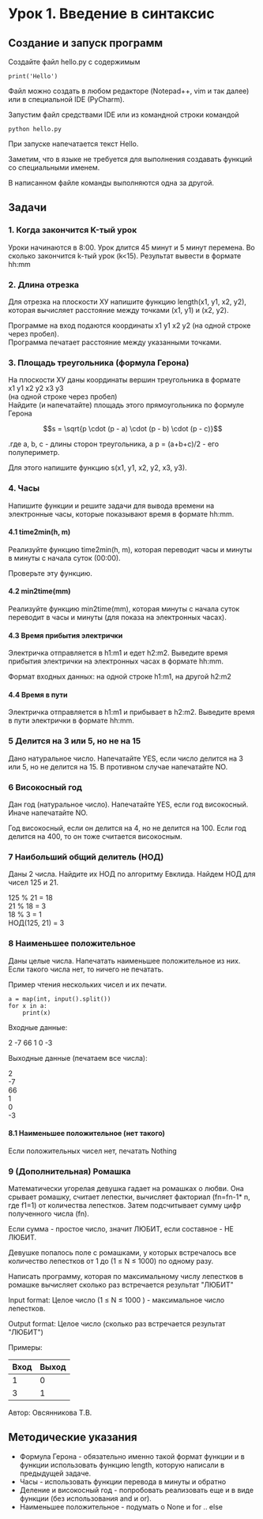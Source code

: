 # Урок 1. Введение в синтаксис

## Создание и запуск программ

Создайте файл hello.py с содержимым

```
print('Hello')
```

Файл можно создать в любом редакторе \(Notepad++, vim и так далее\) или в специальной IDE \(PyCharm\).

Запустим файл средствами IDE или из командной строки командой

```
python hello.py
```

При запуске напечатается текст Hello.

Заметим, что в языке не требуется для выполнения создавать функций со специальными именем.

В написанном файле команды выполняются одна за другой.



## Задачи

### 1. Когда закончится K-тый урок

Уроки начинаются в 8:00. Урок длится 45 минут и 5 минут перемена. Во сколько закончится k-тый урок \(k&lt;15\). Результат вывести в формате hh:mm

### 2. Длина отрезка

Для отрезка на плоскости ХУ напишите функцию length\(x1, y1, x2, y2\), которая вычисляет расстояние между точками \(x1, y1\) и \(x2, y2\).

Программе на вход подаются координаты x1 y1 x2 y2 \(на одной строке через пробел\).  
Программа печатает расстояние между указанными точками.

### 3. Площадь треугольника \(формула Герона\)

На плоскости ХУ даны координаты вершин треугольника в формате  
x1 y1 x2 y2 x3 y3  
\(на одной строке через пробел\)  
Найдите \(и напечатайте\) площадь этого прямоугольника по формуле Герона

$$s = \sqrt{p \cdot (p - a) \cdot (p - b) \cdot (p - c)}$$

.где a, b, c - длины сторон треугольника, а p = \(a+b+c\)/2 - его полупериметр.

Для этого напишите функцию s\(x1, y1, x2, y2, x3, y3\).

### 4. Часы

Напишите функции  и решите задачи для вывода времени на электронные часы, которые показывают время в формате hh:mm.

#### 4.1 time2min\(h, m\)

Реализуйте функцию time2min\(h, m\), которая переводит часы и минуты в минуты с начала суток \(00:00\).

Проверьте эту функцию.

#### 4.2 min2time\(mm\)

Реализуйте функцию min2time\(mm\), которая минуты с начала суток переводит в часы и минуты \(для показа на электронных часах\).

#### 4.3 Время прибытия электрички

Электричка отправляется в h1:m1 и едет h2:m2. Выведите время прибытия электрички на электронных часах в формате hh:mm.

Формат входных данных: на одной строке h1:m1, на другой h2:m2

#### 4.4 Время в пути

Электричка отправляется в h1:m1 и прибывает в h2:m2. Выведите время в пути электрички в формате hh:mm.

### 5 Делится на 3 или 5, но не на 15

Дано натуральное число. Напечатайте YES, если число делится на 3 или 5, но не делится на 15. В противном случае напечатайте NO.

### 6 Високосный год

Дан год \(натуральное число\). Напечатайте YES, если год високосный. Иначе напечатайте NO.

Год високосный, если он делится на 4, но не делится на 100. Если год делится на 400, то он тоже считается високосным.

### 7 Наибольший общий делитель \(НОД\)

Даны 2 числа. Найдите их НОД по алгоритму Евклида. Найдем НОД для чисел 125 и 21.

125 % 21 = 18  
21 % 18 = 3  
18 % 3 = 1  
НОД\(125, 21\) = 3

### 8 Наименьшее положительное

Даны целые числа. Напечатать наименьшее положительное из них. Если такого числа нет, то ничего не печатать.

Пример чтения нескольких чисел и их печати.

```
a = map(int, input().split())
for x in a:
    print(x)
```

Входные данные:

2 -7 66 1 0 -3

Выходные данные \(печатаем все числа\):

2  
-7  
66  
1  
0  
-3

#### 8.1 Наименьшее положительное \(нет такого\)

Если положительных чисел нет, печатать Nothing

### 9 \(Дополнительная\) Ромашка

Математически угорелая девушка гадает на ромашках о любви. Она срывает ромашку, считает лепестки, вычисляет факториал \(fn=fn-1\* n, где f1=1\) от количества лепестков. Затем подсчитывает сумму цифр полученного числа \(fn\).

Если сумма - простое число, значит ЛЮБИТ, если составное - НЕ ЛЮБИТ.

Девушке попалось поле с ромашками, у которых встречалось все количество лепестков от 1 до \(1 ≤ N ≤ 1000\) по одному разу.

Написать программу, которая по максимальному числу лепестков в ромашке вычисляет сколько раз встречается результат "ЛЮБИТ"

Input format: Целое число \(1 ≤ N ≤ 1000 \) - максимальное число лепестков.

Output format: Целое число \(сколько раз встречается результат "ЛЮБИТ"\)

Примеры:

| Вход | Выход |
| :--- | :--- |
| 1 | 0 |
| 3 | 1 |

Автор: Овсянникова Т.В.

## Методические указания

* Формула Герона - обязательно именно такой формат функции и в функции использовать функцию length, которую написали в предыдущей задаче.
* Часы - использовать функции перевода в минуты и обратно
* Деление и високосный год - попробовать реализовать еще и в виде функции \(без использования and и or\).
* Наименьшее положительное - подумать о None и for .. else



